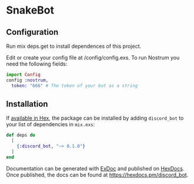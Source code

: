 # SnakeBot

## Configuration
Run mix deps.get to install dependences of this project.

Edit or create your config file at /config/config.exs. To run Nostrum you need the following fields:

```elixir
import Config
config :nostrum,
  token: "666" # The token of your bot as a string
```

## Installation

If [available in Hex](https://hex.pm/docs/publish), the package can be installed
by adding `discord_bot` to your list of dependencies in `mix.exs`:

```elixir
def deps do
  [
    {:discord_bot, "~> 0.1.0"}
  ]
end


```

Documentation can be generated with [ExDoc](https://github.com/elixir-lang/ex_doc)
and published on [HexDocs](https://hexdocs.pm). Once published, the docs can
be found at <https://hexdocs.pm/discord_bot>.

